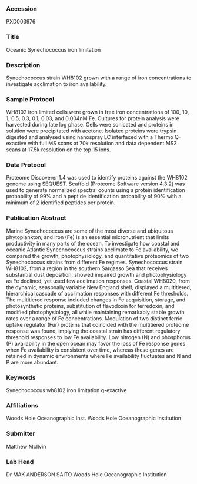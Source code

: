### Accession
PXD003976

### Title
Oceanic Synechococcus iron limitation

### Description
Synechococcus strain WH8102 grown with a range of iron concentrations to investigate acclimation to iron availability.

### Sample Protocol
WH8102 iron limited cells were grown in free iron concentrations of 100, 10, 1, 0.5, 0.3, 0.1, 0.03, and 0.004nM Fe.  Cultures for protein analysis were harvested during late log phase. Cells were sonicated and proteins in solution were precipitated with acetone. Isolated proteins were trypsin digested and analysed using nanospray LC interfaced with a Thermo Q-exactive with full MS scans at 70k resolution and data dependent MS2 scans at 17.5k resolution on the top 15 ions.

### Data Protocol
Proteome Discoverer 1.4 was used to identify proteins against the WH8102 genome using SEQUEST. Scaffold (Proteome Software version 4.3.2) was used to generate normalized spectral counts using a protein identification probability of 99% and a peptide identification probability of 90% with a minimum of 2 identified peptides per protein.

### Publication Abstract
Marine Synechococcus are some of the most diverse and ubiquitous phytoplankton, and iron (Fe) is an essential micronutrient that limits productivity in many parts of the ocean. To investigate how coastal and oceanic Atlantic Synechococcus strains acclimate to Fe availability, we compared the growth, photophysiology, and quantitative proteomics of two Synechococcus strains from different Fe regimes. Synechococcus strain WH8102, from a region in the southern Sargasso Sea that receives substantial dust deposition, showed impaired growth and photophysiology as Fe declined, yet used few acclimation responses. Coastal WH8020, from the dynamic, seasonally variable New England shelf, displayed a multitiered, hierarchical cascade of acclimation responses with different Fe thresholds. The multitiered response included changes in Fe acquisition, storage, and photosynthetic proteins, substitution of flavodoxin for ferredoxin, and modified photophysiology, all while maintaining remarkably stable growth rates over a range of Fe concentrations. Modulation of two distinct ferric uptake regulator (Fur) proteins that coincided with the multitiered proteome response was found, implying the coastal strain has different regulatory threshold responses to low Fe availability. Low nitrogen (N) and phosphorus (P) availability in the open ocean may favor the loss of Fe response genes when Fe availability is consistent over time, whereas these genes are retained in dynamic environments where Fe availability fluctuates and N and P are more abundant.

### Keywords
Synechococcus wh8102 iron limitation q-exactive

### Affiliations
Woods Hole Oceanographic Inst.
Woods Hole Oceanographic Institution

### Submitter
Matthew McIlvin

### Lab Head
Dr MAK ANDERSON SAITO
Woods Hole Oceanographic Institution


